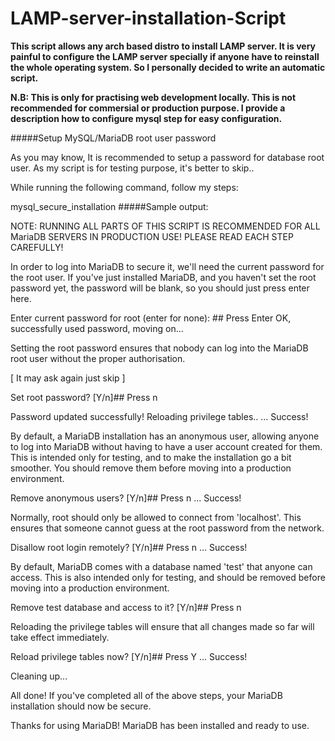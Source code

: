 # LAMP-server-installation-Script

<b>This script allows any arch based distro to install LAMP server. It is very painful to configure the LAMP server specially if anyone have to reinstall the whole operating system. So I personally decided to write an automatic script. 

N.B: This is only for practising web development locally. This is not recommended for commersial or production purpose. I provide a description how to configure mysql step for easy configuration. </b>

#####Setup MySQL/MariaDB root user password

As you may know, It is recommended to setup a password for database root user. As my script is for testing purpose, it's better to skip..

While running the following command, follow my steps:

mysql_secure_installation
#####Sample output:

NOTE: RUNNING ALL PARTS OF THIS SCRIPT IS RECOMMENDED FOR ALL MariaDB
 SERVERS IN PRODUCTION USE! PLEASE READ EACH STEP CAREFULLY!

In order to log into MariaDB to secure it, we'll need the current
password for the root user. If you've just installed MariaDB, and
you haven't set the root password yet, the password will be blank,
so you should just press enter here.

Enter current password for root (enter for none): ## Press Enter
OK, successfully used password, moving on...

Setting the root password ensures that nobody can log into the MariaDB
root user without the proper authorisation.

[ It may ask again just skip ]

Set root password? [Y/n]## Press n

Password updated successfully!
Reloading privilege tables..
 ... Success!

By default, a MariaDB installation has an anonymous user, allowing anyone
to log into MariaDB without having to have a user account created for
them. This is intended only for testing, and to make the installation
go a bit smoother. You should remove them before moving into a
production environment.

Remove anonymous users? [Y/n]## Press n
 ... Success!

Normally, root should only be allowed to connect from 'localhost'. This
ensures that someone cannot guess at the root password from the network.

Disallow root login remotely? [Y/n]## Press n
 ... Success!

By default, MariaDB comes with a database named 'test' that anyone can
access. This is also intended only for testing, and should be removed
before moving into a production environment.

Remove test database and access to it? [Y/n]## Press n

Reloading the privilege tables will ensure that all changes made so far
will take effect immediately.

Reload privilege tables now? [Y/n]## Press Y
 ... Success!

Cleaning up...

All done! If you've completed all of the above steps, your MariaDB
installation should now be secure.

Thanks for using MariaDB!
MariaDB has been installed and ready to use.
